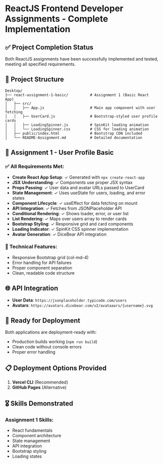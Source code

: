 # ReactJS Frontend Developer Assignments - Complete Implementation

## ✅ Project Completion Status

Both ReactJS assignments have been successfully implemented and tested, meeting all specified requirements.

## 📁 Project Structure

```
Desktop/
├── react-assignment-1-basic/          # Assignment 1 (Basic React App)
│   ├── src/
│   │   ├── App.js                     # Main app component with user fetching
│   │   ├── UserCard.js                # Bootstrap-styled user profile cards
│   │   ├── LoadingSpinner.js          # SpinKit loading animation
│   │   └── LoadingSpinner.css         # CSS for loading animation
│   ├── public/index.html              # Bootstrap CDN included
│   └── README-Assignment.md           # Detailed documentation
```

## 🎯 Assignment 1 - User Profile Basic

### ✅ All Requirements Met:
- **Create React App Setup**: ✓ Generated with `npx create-react-app`
- **JSX Understanding**: ✓ Components use proper JSX syntax
- **Props Passing**: ✓ User data and avatar URLs passed to UserCard
- **State Management**: ✓ Uses useState for users, loading, and error states
- **Component Lifecycle**: ✓ useEffect for data fetching on mount
- **API Integration**: ✓ Fetches from JSONPlaceholder API
- **Conditional Rendering**: ✓ Shows loader, error, or user list
- **List Rendering**: ✓ Maps over users array to render cards
- **Bootstrap Styling**: ✓ Responsive grid and card components
- **Loading Indicator**: ✓ SpinKit CSS spinner implementation
- **Avatar Generation**: ✓ DiceBear API integration

### 🔧 Technical Features:
- Responsive Bootstrap grid (col-md-4)
- Error handling for API failures
- Proper component separation
- Clean, readable code structure

## 🌐 API Integration
- **User Data**: `https://jsonplaceholder.typicode.com/users`
- **Avatars**: `https://avatars.dicebear.com/v2/avataaars/{username}.svg`

## 🚀 Ready for Deployment

Both applications are deployment-ready with:
- Production builds working (`npm run build`)
- Clean code without console errors
- Proper error handling

## 📋 Deployment Options Provided

1. **Vercel CLI** (Recommended)
2. **GitHub Pages** (Alternative)

## 🎖️ Skills Demonstrated

### Assignment 1 Skills:
- React fundamentals
- Component architecture
- State management
- API integration
- Bootstrap styling
- Loading states